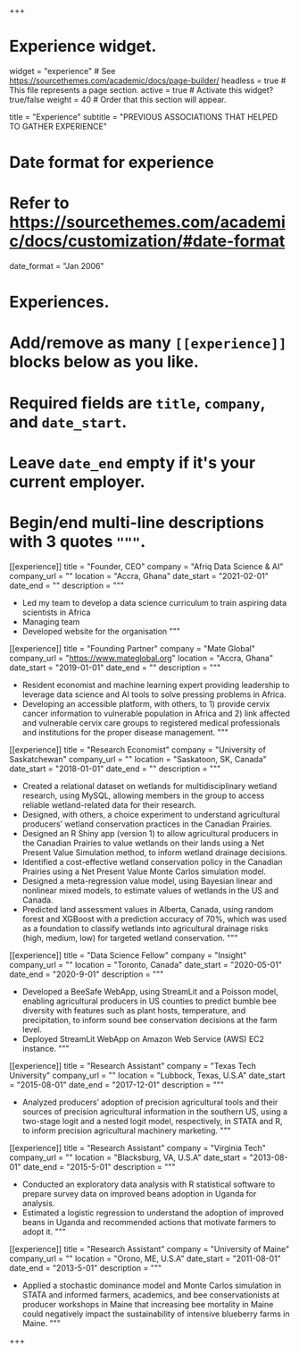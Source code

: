 +++
# Experience widget.
widget = "experience"  # See https://sourcethemes.com/academic/docs/page-builder/
headless = true  # This file represents a page section.
active = true  # Activate this widget? true/false
weight = 40  # Order that this section will appear.

title = "Experience"
subtitle = "PREVIOUS ASSOCIATIONS THAT HELPED TO GATHER EXPERIENCE"

# Date format for experience
#   Refer to https://sourcethemes.com/academic/docs/customization/#date-format
date_format = "Jan 2006"

# Experiences.
#   Add/remove as many `[[experience]]` blocks below as you like.
#   Required fields are `title`, `company`, and `date_start`.
#   Leave `date_end` empty if it's your current employer.
#   Begin/end multi-line descriptions with 3 quotes `"""`.
[[experience]]
  title = "Founder, CEO"
  company = "Afriq Data Science & AI"
  company_url = ""
  location = "Accra, Ghana"
  date_start = "2021-02-01"
  date_end = ""
  description = """

  * Led my team to develop a data science curriculum to train aspiring data scientists in Africa
  * Managing team
  * Developed website for the organisation
  """

[[experience]]
  title = "Founding Partner"
  company = "Mate Global"
  company_url = "https://www.mateglobal.org"
  location = "Accra, Ghana"
  date_start = "2019-01-01"
  date_end = ""
  description = """
  * Resident economist and machine learning expert providing leadership to leverage data science and AI tools to solve pressing problems in Africa.
* Developing an accessible platform, with others, to 1) provide cervix cancer information to vulnerable population in Africa and 2) link affected and vulnerable cervix care groups to registered medical professionals and institutions for the proper disease management.
"""

[[experience]]
  title = "Research Economist"
  company = "University of Saskatchewan"
  company_url = ""
  location = "Saskatoon, SK, Canada"
  date_start = "2018-01-01"
  date_end = ""
  description = """
* Created a relational dataset on wetlands for multidisciplinary wetland research, using MySQL, allowing members in the group to access reliable wetland-related data for their research.
* Designed, with others, a choice experiment to understand agricultural producers’ wetland conservation practices in the Canadian Prairies. 
* Designed an R Shiny app (version 1) to allow agricultural producers in the Canadian Prairies to value wetlands on their lands using a Net Present Value Simulation method, to inform wetland drainage decisions.
* Identified a cost-effective wetland conservation policy in the Canadian Prairies using a Net Present Value Monte Carlos simulation model. 
* Designed a meta-regression value model, using Bayesian linear and nonlinear mixed models, to estimate values of wetlands in the US and Canada. 
* Predicted land assessment values in Alberta, Canada, using random forest and XGBoost with a prediction accuracy of 70%, which was used as a foundation to classify wetlands into agricultural drainage risks (high, medium, low) for targeted wetland conservation.
  """
  
[[experience]]
  title = "Data Science Fellow"
  company = "Insight"
  company_url = ""
  location = "Toronto, Canada"
  date_start = "2020-05-01"
  date_end = "2020-9-01"
  description = """
* Developed a BeeSafe WebApp, using StreamLit and a Poisson model, enabling agricultural producers in US counties to predict bumble bee diversity with features such as plant hosts, temperature, and precipitation, to inform sound bee conservation decisions at the farm level.
* Deployed StreamLit WebApp on Amazon Web Service (AWS) EC2 instance.
  """

[[experience]]
  title = "Research Assistant"
  company = "Texas Tech University"
  company_url = ""
  location = "Lubbock, Texas, U.S.A"
  date_start = "2015-08-01"
  date_end = "2017-12-01"
  description = """
* Analyzed producers’ adoption of precision agricultural tools and their sources of precision agricultural information in the southern US, using a two-stage logit and a nested logit model, respectively, in STATA and R, to inform precision agricultural machinery marketing. 
"""
  
[[experience]]
  title = "Research Assistant"
  company = "Virginia Tech"
  company_url = ""
  location = "Blacksburg, VA, U.S.A"
  date_start = "2013-08-01"
  date_end = "2015-5-01"
  description = """
* Conducted an exploratory data analysis with R statistical software to prepare survey data on improved beans adoption in Uganda for analysis.
* Estimated a logistic regression to understand the adoption of improved beans in Uganda and recommended actions that motivate farmers to adopt it.
"""

[[experience]]
  title = "Research Assistant"
  company = "University of Maine"
  company_url = ""
  location = "Orono, ME, U.S.A"
  date_start = "2011-08-01"
  date_end = "2013-5-01"
  description = """
* Applied a stochastic dominance model and Monte Carlos simulation in STATA and informed farmers, academics, and bee conservationists at producer workshops in Maine that increasing bee mortality in Maine could negatively impact the sustainability of intensive blueberry farms in Maine.
"""

+++
